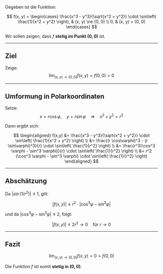 Gegeben ist die Funktion:

$$
f(x, y) = 
\begin{cases}
\frac{x^3 - y^3}{\sqrt{x^2 + y^2}} \cdot \sin\left( \frac{1}{x^2 + y^2} \right), & (x, y) \ne (0, 0) \\
0, & (x, y) = (0, 0)
\end{cases}
$$

Wir sollen zeigen, dass $f$ **stetig im Punkt $(0,0)$** ist.

---

## Ziel

Zeige:
$$
\lim_{(x,y) \to (0,0)} f(x,y) = f(0,0) = 0
$$

---

## Umformung in Polarkoordinaten

Setze:
$$
x = r \cos\varphi,\quad y = r \sin\varphi \quad \Rightarrow \quad x^2 + y^2 = r^2
$$

Dann ergibt sich:

$$
\begin{aligned}
f(x,y) 
&= \frac{x^3 - y^3}{\sqrt{x^2 + y^2}} \cdot \sin\left( \frac{1}{x^2 + y^2} \right) \\
&= \frac{(r \cos\varphi)^3 - (r \sin\varphi)^3}{r} \cdot \sin\left( \frac{1}{r^2} \right) \\
&= \frac{r^3(\cos^3 \varphi - \sin^3 \varphi)}{r} \cdot \sin\left( \frac{1}{r^2} \right) \\
&= r^2 (\cos^3 \varphi - \sin^3 \varphi) \cdot \sin\left( \frac{1}{r^2} \right)
\end{aligned}
$$

---

## Abschätzung

Da $|\sin(1/r^2)| \leq 1$, gilt:

$$
|f(x,y)| \leq r^2 \cdot |\cos^3 \varphi - \sin^3 \varphi|
$$

und da $|\cos^3 \varphi - \sin^3 \varphi| \leq 2$, folgt:

$$
|f(x,y)| \leq 2r^2 \longrightarrow 0 \quad \text{für } r \to 0
$$

---

## Fazit

$$
\lim_{(x,y)\to(0,0)} f(x,y) = 0 = f(0,0)
$$

Die Funktion $f$ ist somit **stetig in $(0,0)$**.

